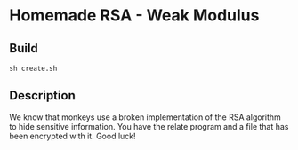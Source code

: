 # Homemade RSA - Weak Modulus

## Build

```bash=
sh create.sh
```

## Description

We know that monkeys use a broken implementation of the RSA algorithm to hide sensitive information. You have the relate program and a file that has been encrypted with it. Good luck!

